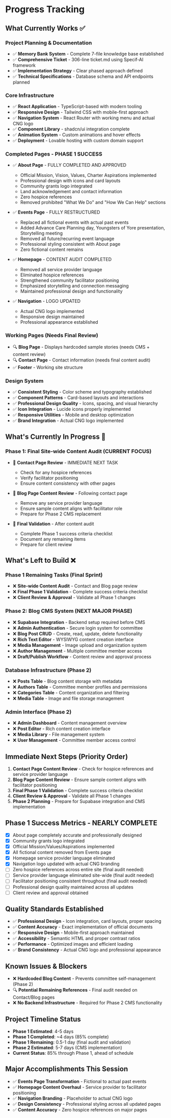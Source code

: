 
# Progress Tracking

## What Currently Works ✅

### Project Planning & Documentation
- ✅ **Memory Bank System** - Complete 7-file knowledge base established
- ✅ **Comprehensive Ticket** - 306-line ticket.md using Specif-AI framework
- ✅ **Implementation Strategy** - Clear phased approach defined
- ✅ **Technical Specifications** - Database schema and API endpoints planned

### Core Infrastructure
- ✅ **React Application** - TypeScript-based with modern tooling
- ✅ **Responsive Design** - Tailwind CSS with mobile-first approach
- ✅ **Navigation System** - React Router with working menu and actual CNG logo
- ✅ **Component Library** - shadcn/ui integration complete
- ✅ **Animation System** - Custom animations and hover effects
- ✅ **Deployment** - Lovable hosting with custom domain support

### Completed Pages - PHASE 1 SUCCESS
- ✅ **About Page** - FULLY COMPLETED AND APPROVED
  - Official Mission, Vision, Values, Charter Aspirations implemented
  - Professional design with icons and card layouts
  - Community grants logo integrated
  - Land acknowledgement and contact information
  - Zero hospice references
  - Removed prohibited "What We Do" and "How We Can Help" sections

- ✅ **Events Page** - FULLY RESTRUCTURED
  - Replaced all fictional events with actual past events
  - Added Advance Care Planning day, Youngsters of Yore presentation, Storytelling meeting
  - Removed all future/recurring event language
  - Professional styling consistent with About page
  - Zero fictional content remains

- ✅ **Homepage** - CONTENT AUDIT COMPLETED
  - Removed all service provider language
  - Eliminated hospice references
  - Strengthened community facilitator positioning
  - Emphasized storytelling and connection messaging
  - Maintained professional design and functionality

- ✅ **Navigation** - LOGO UPDATED
  - Actual CNG logo implemented
  - Responsive design maintained
  - Professional appearance established

### Working Pages (Needs Final Review)
- 🔍 **Blog Page** - Displays hardcoded sample stories (needs CMS + content review)
- 🔍 **Contact Page** - Contact information (needs final content audit)
- ✅ **Footer** - Working site structure

### Design System
- ✅ **Consistent Styling** - Color scheme and typography established
- ✅ **Component Patterns** - Card-based layouts and interactions
- ✅ **Professional Design Quality** - Icons, spacing, and visual hierarchy
- ✅ **Icon Integration** - Lucide icons properly implemented
- ✅ **Responsive Utilities** - Mobile and desktop optimization
- ✅ **Brand Integration** - Actual CNG logo implemented

## What's Currently In Progress 🔄

### Phase 1: Final Site-wide Content Audit (CURRENT FOCUS)
- 🔄 **Contact Page Review** - IMMEDIATE NEXT TASK
  - Check for any hospice references
  - Verify facilitator positioning
  - Ensure content consistency with other pages

- 🔄 **Blog Page Content Review** - Following contact page
  - Remove any service provider language
  - Ensure sample content aligns with facilitator role
  - Prepare for Phase 2 CMS replacement

- 🔄 **Final Validation** - After content audit
  - Complete Phase 1 success criteria checklist
  - Document any remaining items
  - Prepare for client review

## What's Left to Build ❌

### Phase 1 Remaining Tasks (Final Sprint)
- ❌ **Site-wide Content Audit** - Contact and Blog page review
- ❌ **Final Phase 1 Validation** - Complete success criteria checklist
- ❌ **Client Review & Approval** - Validate all Phase 1 changes

### Phase 2: Blog CMS System (NEXT MAJOR PHASE)
- ❌ **Supabase Integration** - Backend setup required before CMS
- ❌ **Admin Authentication** - Secure login system for committee
- ❌ **Blog Post CRUD** - Create, read, update, delete functionality
- ❌ **Rich Text Editor** - WYSIWYG content creation interface
- ❌ **Media Management** - Image upload and organization system
- ❌ **Author Management** - Multiple committee member access
- ❌ **Draft/Publish Workflow** - Content review and approval process

### Database Infrastructure (Phase 2)
- ❌ **Posts Table** - Blog content storage with metadata
- ❌ **Authors Table** - Committee member profiles and permissions
- ❌ **Categories Table** - Content organization and filtering
- ❌ **Media Table** - Image and file storage management

### Admin Interface (Phase 2)
- ❌ **Admin Dashboard** - Content management overview
- ❌ **Post Editor** - Rich content creation interface
- ❌ **Media Library** - File management system
- ❌ **User Management** - Committee member access control

## Immediate Next Steps (Priority Order)
1. **Contact Page Content Review** - Check for hospice references and service provider language
2. **Blog Page Content Review** - Ensure sample content aligns with facilitator positioning
3. **Final Phase 1 Validation** - Complete success criteria checklist
4. **Client Review & Approval** - Validate all Phase 1 changes
5. **Phase 2 Planning** - Prepare for Supabase integration and CMS implementation

## Phase 1 Success Metrics - NEARLY COMPLETE
- [x] About page completely accurate and professionally designed
- [x] Community grants logo integrated
- [x] Official Mission/Values/Aspirations implemented
- [x] All fictional content removed from Events page
- [x] Homepage service provider language eliminated
- [x] Navigation logo updated with actual CNG branding
- [ ] Zero hospice references across entire site (final audit needed)
- [ ] Service provider language eliminated site-wide (final audit needed)
- [ ] Facilitator positioning consistent throughout (final audit needed)
- [ ] Professional design quality maintained across all updates
- [ ] Client review and approval obtained

## Quality Standards Established
- ✅ **Professional Design** - Icon integration, card layouts, proper spacing
- ✅ **Content Accuracy** - Exact implementation of official documents
- ✅ **Responsive Design** - Mobile-first approach maintained
- ✅ **Accessibility** - Semantic HTML and proper contrast ratios
- ✅ **Performance** - Optimized images and efficient loading
- ✅ **Brand Consistency** - Actual CNG logo and professional appearance

## Known Issues & Blockers
- ❌ **Hardcoded Blog Content** - Prevents committee self-management (Phase 2)
- 🔍 **Potential Remaining References** - Final audit needed on Contact/Blog pages
- ❌ **No Backend Infrastructure** - Required for Phase 2 CMS functionality

## Project Timeline Status
- **Phase 1 Estimated**: 4-5 days
- **Phase 1 Completed**: ~4 days (85% complete)
- **Phase 1 Remaining**: 0.5-1 day (final audit and validation)
- **Phase 2 Estimated**: 5-7 days (CMS implementation)
- **Current Status**: 85% through Phase 1, ahead of schedule

## Major Accomplishments This Session
- ✅ **Events Page Transformation** - Fictional to actual past events
- ✅ **Homepage Content Overhaul** - Service provider to facilitator positioning
- ✅ **Navigation Branding** - Placeholder to actual CNG logo
- ✅ **Design Consistency** - Professional styling across all updated pages
- ✅ **Content Accuracy** - Zero hospice references on major pages
